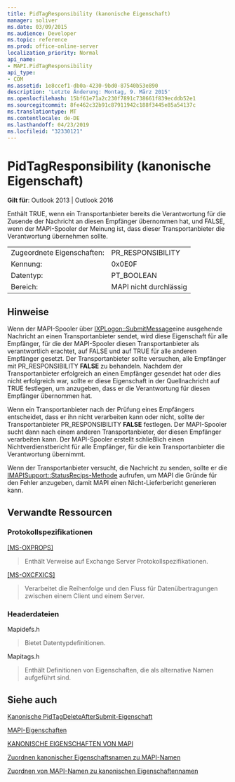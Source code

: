 ```yaml
---
title: PidTagResponsibility (kanonische Eigenschaft)
manager: soliver
ms.date: 03/09/2015
ms.audience: Developer
ms.topic: reference
ms.prod: office-online-server
localization_priority: Normal
api_name:
- MAPI.PidTagResponsibility
api_type:
- COM
ms.assetid: 1e8ccef1-db0a-4230-9bd0-87540b53e890
description: 'Letzte Änderung: Montag, 9. März 2015'
ms.openlocfilehash: 15bf61e71a2c230f7891c738661f839ecddb52e1
ms.sourcegitcommit: 8fe462c32b91c87911942c188f3445e85a54137c
ms.translationtype: MT
ms.contentlocale: de-DE
ms.lasthandoff: 04/23/2019
ms.locfileid: "32330121"
---
```

# <a name="pidtagresponsibility-canonical-property"></a>PidTagResponsibility (kanonische Eigenschaft)

  
  
**Gilt für**: Outlook 2013 | Outlook 2016 
  
Enthält TRUE, wenn ein Transportanbieter bereits die Verantwortung für die Zusende der Nachricht an diesen Empfänger übernommen hat, und FALSE, wenn der MAPI-Spooler der Meinung ist, dass dieser Transportanbieter die Verantwortung übernehmen sollte.
  
|||
|:-----|:-----|
|Zugeordnete Eigenschaften:  <br/> |PR_RESPONSIBILITY  <br/> |
|Kennung:  <br/> |0x0E0F  <br/> |
|Datentyp:  <br/> |PT_BOOLEAN  <br/> |
|Bereich:  <br/> |MAPI nicht durchlässig  <br/> |
   
## <a name="remarks"></a>Hinweise

Wenn der MAPI-Spooler über [IXPLogon::SubmitMessage](ixplogon-submitmessage.md)eine ausgehende Nachricht an einen Transportanbieter sendet, wird diese Eigenschaft für alle Empfänger, für die der MAPI-Spooler diesen Transportanbieter als verantwortlich erachtet, auf FALSE und auf TRUE für alle anderen Empfänger gesetzt. Der Transportanbieter sollte versuchen, alle Empfänger mit PR_RESPONSIBILITY **FALSE** zu behandeln. Nachdem der Transportanbieter erfolgreich an einen Empfänger gesendet hat oder dies nicht erfolgreich war, sollte er diese Eigenschaft in der Quellnachricht auf TRUE festlegen, um anzugeben, dass er die Verantwortung für diesen Empfänger übernommen hat. 
  
Wenn ein Transportanbieter nach der Prüfung eines Empfängers entscheidet, dass er ihn nicht verarbeiten kann oder nicht, sollte der Transportanbieter PR_RESPONSIBILITY **FALSE** festlegen. Der MAPI-Spooler sucht dann nach einem anderen Transportanbieter, der diesen Empfänger verarbeiten kann. Der MAPI-Spooler erstellt schließlich einen Nichtverdienstbericht für alle Empfänger, für die kein Transportanbieter die Verantwortung übernimmt. 
  
Wenn der Transportanbieter versucht, die Nachricht zu senden, sollte er die [IMAPISupport::StatusRecips-Methode](imapisupport-statusrecips.md) aufrufen, um MAPI die Gründe für den Fehler anzugeben, damit MAPI einen Nicht-Lieferbericht generieren kann. 
  
## <a name="related-resources"></a>Verwandte Ressourcen

### <a name="protocol-specifications"></a>Protokollspezifikationen

[[MS-OXPROPS]](https://msdn.microsoft.com/library/f6ab1613-aefe-447d-a49c-18217230b148%28Office.15%29.aspx)
  
> Enthält Verweise auf Exchange Server Protokollspezifikationen.
    
[[MS-OXCFXICS]](https://msdn.microsoft.com/library/b9752f3d-d50d-44b8-9e6b-608a117c8532%28Office.15%29.aspx)
  
> Verarbeitet die Reihenfolge und den Fluss für Datenübertragungen zwischen einem Client und einem Server.
    
### <a name="header-files"></a>Headerdateien

Mapidefs.h
  
> Bietet Datentypdefinitionen.
    
Mapitags.h
  
> Enthält Definitionen von Eigenschaften, die als alternative Namen aufgeführt sind.
    
## <a name="see-also"></a>Siehe auch



[Kanonische PidTagDeleteAfterSubmit-Eigenschaft](pidtagdeleteaftersubmit-canonical-property.md)


[MAPI-Eigenschaften](mapi-properties.md)
  
[KANONISCHE EIGENSCHAFTEN VON MAPI](mapi-canonical-properties.md)
  
[Zuordnen kanonischer Eigenschaftsnamen zu MAPI-Namen](mapping-canonical-property-names-to-mapi-names.md)
  
[Zuordnen von MAPI-Namen zu kanonischen Eigenschaftennamen](mapping-mapi-names-to-canonical-property-names.md)

